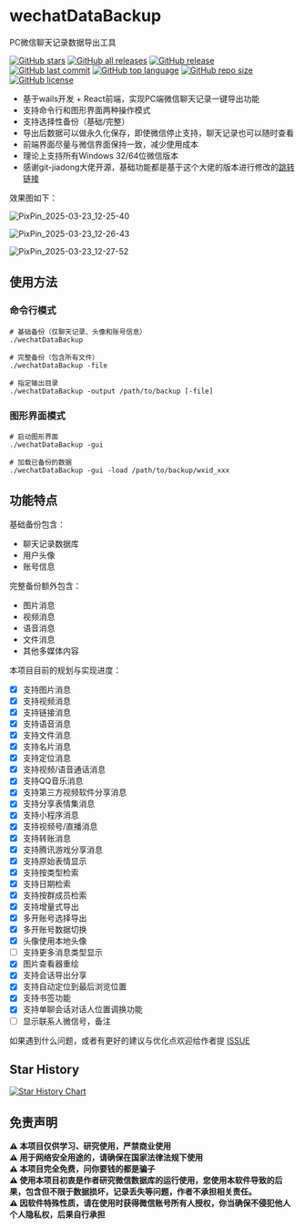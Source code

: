 # wechatDataBackup
PC微信聊天记录数据导出工具

[![GitHub stars](https://img.shields.io/github/stars/git-jiadong/wechatDataBackup)](https://github.com/git-jiadong/wechatDataBackup/stargazers)
[![GitHub all releases](https://img.shields.io/github/downloads/git-jiadong/wechatDataBackup/total)](https://github.com/git-jiadong/wechatDataBackup/releases)
[![GitHub release](https://img.shields.io/github/v/release/git-jiadong/wechatDataBackup)](https://github.com/git-jiadong/wechatDataBackup/releases)
[![GitHub last commit](https://img.shields.io/github/last-commit/git-jiadong/wechatDataBackup)](https://github.com/git-jiadong/wechatDataBackup/commits/main)
[![GitHub top language](https://img.shields.io/github/languages/top/git-jiadong/wechatDataBackup)](https://github.com/git-jiadong/wechatDataBackup)
[![GitHub repo size](https://img.shields.io/github/repo-size/git-jiadong/wechatDataBackup)](https://github.com/git-jiadong/wechatDataBackup)
[![GitHub license](https://img.shields.io/github/license/git-jiadong/wechatDataBackup)](https://github.com/git-jiadong/wechatDataBackup/blob/main/LICENSE)

* 基于wails开发 + React前端，实现PC端微信聊天记录一键导出功能
* 支持命令行和图形界面两种操作模式
* 支持选择性备份（基础/完整）
* 导出后数据可以做永久化保存，即使微信停止支持，聊天记录也可以随时查看
* 前端界面尽量与微信界面保持一致，减少使用成本
* 理论上支持所有Windows 32/64位微信版本
* 感谢git-jiadong大佬开源，基础功能都是基于这个大佬的版本进行修改的[跳转链接](https://github.com/git-jiadong/wechatDataBackup)

效果图如下：

![PixPin_2025-03-23_12-25-40](https://github.com/user-attachments/assets/8b51b1be-1b52-4dc0-b934-d6857e491ba9)

![PixPin_2025-03-23_12-26-43](https://github.com/user-attachments/assets/bdc65206-7f26-4ffe-ad76-f985cf691472)

![PixPin_2025-03-23_12-27-52](https://github.com/user-attachments/assets/318863b9-ad8f-48df-bb1a-1202651f2d67)



## 使用方法

### 命令行模式
```shell
# 基础备份（仅聊天记录、头像和账号信息）
./wechatDataBackup

# 完整备份（包含所有文件）
./wechatDataBackup -file

# 指定输出目录
./wechatDataBackup -output /path/to/backup [-file]
```

### 图形界面模式
```shell
# 启动图形界面
./wechatDataBackup -gui

# 加载已备份的数据
./wechatDataBackup -gui -load /path/to/backup/wxid_xxx
```


## 功能特点

基础备份包含：
- 聊天记录数据库
- 用户头像
- 账号信息

完整备份额外包含：
- 图片消息
- 视频消息
- 语音消息
- 文件消息
- 其他多媒体内容

本项目目前的规划与实现进度：
- [x] 支持图片消息
- [x] 支持视频消息
- [x] 支持链接消息
- [x] 支持语音消息
- [x] 支持文件消息
- [x] 支持名片消息
- [x] 支持定位消息
- [x] 支持视频/语音通话消息
- [x] 支持QQ音乐消息
- [x] 支持第三方视频软件分享消息
- [x] 支持分享表情集消息
- [x] 支持小程序消息
- [x] 支持视频号/直播消息
- [x] 支持转账消息
- [x] 支持腾讯游戏分享消息
- [x] 支持原始表情显示
- [x] 支持按类型检索
- [x] 支持日期检索
- [x] 支持按群成员检索
- [x] 支持增量式导出
- [x] 多开账号选择导出
- [x] 多开账号数据切换
- [x] 头像使用本地头像
- [ ] 支持更多消息类型显示
- [x] 图片查看器重绘
- [x] 支持会话导出分享
- [x] 支持自动定位到最后浏览位置
- [x] 支持书签功能
- [x] 支持单聊会话对话人位置调换功能
- [ ] 显示联系人微信号，备注

如果遇到什么问题，或者有更好的建议与优化点欢迎给作者提 [ISSUE](https://github.com/XF-FS/wechatDataBackup_cli/issues)


## Star History

[![Star History Chart](https://api.star-history.com/svg?repos=XF-FS/wechatDataBackup_cli&type=Date)](https://star-history.com/?utm_source=bestxtools.com#XF-FS/wechatDataBackup_cli&Date)

## 免责声明
**⚠️ 本项目仅供学习、研究使用，严禁商业使用**<br/>
**⚠️ 用于网络安全用途的，请确保在国家法律法规下使用**<br/>
**⚠️ 本项目完全免费，问你要钱的都是骗子**<br/>
**⚠️ 使用本项目初衷是作者研究微信数据库的运行使用，您使用本软件导致的后果，包含但不限于数据损坏，记录丢失等问题，作者不承担相关责任。**<br/>
**⚠️ 因软件特殊性质，请在使用时获得微信账号所有人授权，你当确保不侵犯他人个人隐私权，后果自行承担**<br/>

